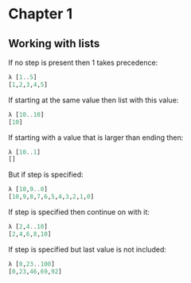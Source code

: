 # Chapter 1
## Working with lists
If no step is present then 1 takes precedence:
```haskell
λ [1..5]
[1,2,3,4,5]
```
If starting at the same value then list with this value:
```haskell
λ [10..10]
[10]
```
If starting with a value that is larger than ending then:
```haskell
λ [10..1]
[]
```
But if step is specified:
```haskell
λ [10,9..0]
[10,9,8,7,6,5,4,3,2,1,0]
```

If step is specified then continue on with it:
```haskell
λ [2,4..10]
[2,4,6,8,10]
```
If step is specified but last value is not included:
```haskell
λ [0,23..100]
[0,23,46,69,92]
```
